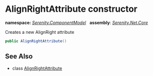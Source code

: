 # AlignRightAttribute constructor
**namespace:** *[Serenity.ComponentModel](../../README.md#serenity.componentmodel-namespace)*   **assembly**: *[Serenity.Net.Core](../../README.md)*

Creates a new AlignRight attribute

```csharp
public AlignRightAttribute()
```

## See Also

* class [AlignRightAttribute](../AlignRightAttribute.md)